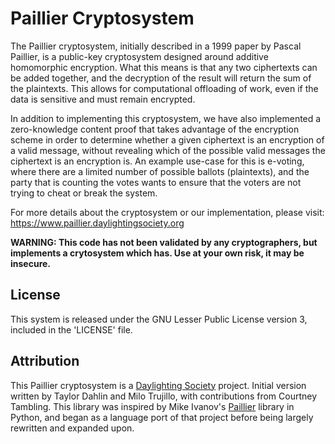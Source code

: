 # Paillier Cryptosystem

The Paillier cryptosystem, initially described in a 1999 paper by Pascal Paillier, is a public-key cryptosystem designed around additive homomorphic encryption. What this means is that any two ciphertexts can be added together, and the decryption of the result will return the sum of the plaintexts. This allows for computational offloading of work, even if the data is sensitive and must remain encrypted. 

In addition to implementing this cryptosystem, we have also implemented a zero-knowledge content proof that takes advantage of the encryption scheme in order to determine whether a given ciphertext is an encryption of a valid message, without revealing which of the possible valid messages the ciphertext is an encryption is. An example use-case for this is e-voting, where there are a limited number of possible ballots (plaintexts), and the party that is counting the votes wants to ensure that the voters are not trying to cheat or break the system.

For more details about the cryptosystem or our implementation, please visit: https://www.paillier.daylightingsociety.org

**WARNING: This code has not been validated by any cryptographers, but implements a crytosystem which has. Use at your own risk, it may be insecure.**

## License

This system is released under the GNU Lesser Public License version 3, included in the 'LICENSE' file.

## Attribution

This Paillier cryptosystem is a [Daylighting Society](https://daylightingsociety.org) project. Initial version written by Taylor Dahlin and Milo Trujillo, with contributions from Courtney Tambling. This library was inspired by Mike Ivanov's [Paillier](https://github.com/mikeivanov/paillier) library in Python, and began as a language port of that project before being largely rewritten and expanded upon.
